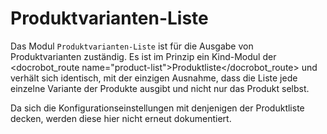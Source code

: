 # Produktvarianten-Liste

Das Modul `Produktvarianten-Liste` ist für die Ausgabe von Produktvarianten zuständig. Es ist im Prinzip ein Kind-Modul der <docrobot_route name="product-list">Produktliste</docrobot_route> und verhält sich identisch, mit der einzigen Ausnahme, dass die Liste jede einzelne Variante der Produkte ausgibt und nicht nur das Produkt selbst.

Da sich die Konfigurationseinstellungen mit denjenigen der Produktliste decken, werden diese hier nicht erneut dokumentiert.